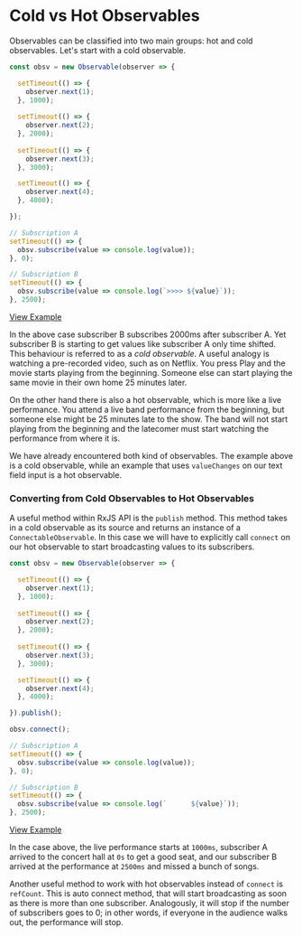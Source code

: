 # Cold vs Hot Observables
Observables can be classified into two main groups: hot and cold observables. Let's start with a cold observable. 

```js
const obsv = new Observable(observer => {

  setTimeout(() => {
    observer.next(1);
  }, 1000);
  
  setTimeout(() => {
    observer.next(2);
  }, 2000);
  
  setTimeout(() => {
    observer.next(3);
  }, 3000);

  setTimeout(() => {
    observer.next(4);
  }, 4000);

});

// Subscription A
setTimeout(() => {
  obsv.subscribe(value => console.log(value));
}, 0);

// Subscription B
setTimeout(() => {
  obsv.subscribe(value => console.log(`>>>> ${value}`));
}, 2500);
```
[View Example](http://jsbin.com/felanu/46/edit?js,console)

In the above case subscriber B subscribes 2000ms after subscriber A. Yet subscriber B is starting to get values like subscriber A only time shifted. This behaviour is referred to as a _cold observable_. A useful analogy is watching a pre-recorded video, such as on Netflix. You press Play and the movie starts playing from the beginning. Someone else can start playing the same movie in their own home 25 minutes later.

On the other hand there is also a hot observable, which is more like a live performance. You attend a live band performance from the beginning, but someone else might be 25 minutes late to the show. The band will not start playing from the beginning and the latecomer must start watching the performance from where it is.

We have already encountered both kind of observables. The example above is a cold observable, while an example that uses `valueChanges` on our text field input is a hot observable.

### Converting from Cold Observables to Hot Observables
A useful method within RxJS API is the `publish` method. This method takes in a cold observable as its source and returns an instance of a `ConnectableObservable`. In this case we will have to explicitly call `connect` on our hot observable to start broadcasting values to its subscribers.

```js
const obsv = new Observable(observer => {

  setTimeout(() => {
    observer.next(1);
  }, 1000);
  
  setTimeout(() => {
    observer.next(2);
  }, 2000);
  
  setTimeout(() => {
    observer.next(3);
  }, 3000);

  setTimeout(() => {
    observer.next(4);
  }, 4000);

}).publish();

obsv.connect();

// Subscription A
setTimeout(() => {
  obsv.subscribe(value => console.log(value));
}, 0);

// Subscription B
setTimeout(() => {
  obsv.subscribe(value => console.log(`      ${value}`));
}, 2500);
```
[View Example](http://jsbin.com/fewotud/3/edit?js,console)

In the case above, the live performance starts at `1000ms`, subscriber A arrived to the concert hall at `0s` to get a good seat, and our subscriber B arrived at the performance at `2500ms` and missed a bunch of songs.

Another useful method to work with hot observables instead of `connect` is `refCount`. This is auto connect method, that will start broadcasting as soon as there is more than one subscriber. Analogously, it will stop if the number of subscribers goes to 0; in other words, if everyone in the audience walks out, the performance will stop.


